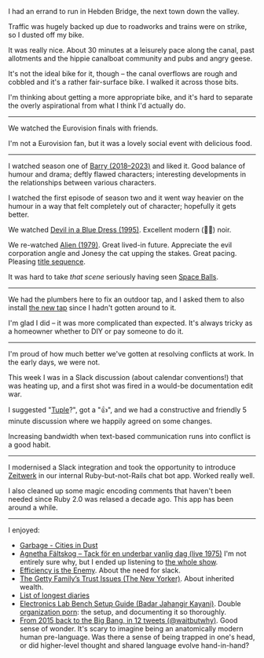 I had an errand to run in Hebden Bridge, the next town down the valley.

Traffic was hugely backed up due to roadworks and trains were on strike, so I dusted off my bike.

It was really nice. About 30 minutes at a leisurely pace along the canal, past allotments and the hippie canalboat community and pubs and angry geese.

It's not the ideal bike for it, though – the canal overflows are rough and cobbled and it's a rather fair-surface bike. I walked it across those bits.

I'm thinking about getting a more appropriate bike, and it's hard to separate the overly aspirational from what I think I'd actually do.

---

We watched the Eurovision finals with friends.

I'm not a Eurovision fan, but it was a lovely social event with delicious food.

---

I watched season one of [Barry (2018–2023)](https://www.imdb.com/title/tt5348176/) and liked it. Good balance of humour and drama; deftly flawed characters; interesting developments in the relationships between various characters.

I watched the first episode of season two and it went way heavier on the humour in a way that felt completely out of character; hopefully it gets better.

We watched [Devil in a Blue Dress (1995)](https://www.imdb.com/title/tt0112857/). Excellent modern (👴🏻) noir.

We re-watched [Alien (1979)](https://www.imdb.com/title/tt0078748/). Great lived-in future. Appreciate the evil corporation angle and Jonesy the cat upping the stakes. Great pacing. Pleasing [title sequence](https://www.artofthetitle.com/title/alien/).

It was hard to take *that scene* seriously having seen [Space Balls](https://www.youtube.com/watch?v=otJ2rXMuLno).

---

We had the plumbers here to fix an outdoor tap, and I asked them to also install [the new tap](/weeknotes/2023-w17#tap) since I hadn't gotten around to it.

I'm glad I did – it was more complicated than expected. It's always tricky as a homeowner whether to DIY or pay someone to do it.

---

I'm proud of how much better we've gotten at resolving conflicts at work. In the early days, we were not.

This week I was in a Slack discussion (about calendar conventions!) that was heating up, and a first shot was fired in a would-be documentation edit war.

I suggested "[Tuple](https://tuple.app/)?", got a "👍", and we had a constructive and friendly 5 minute discussion where we happily agreed on some changes.

Increasing bandwidth when text-based communication runs into conflict is a good habit.

---

I modernised a Slack integration and took the opportunity to introduce [Zeitwerk](https://github.com/fxn/zeitwerk) in our internal Ruby-but-not-Rails chat bot app. Worked really well.

I also cleaned up some magic encoding comments that haven't been needed since Ruby 2.0 was relased a decade ago. This app has been around a while.

---

I enjoyed:

- [Garbage - Cities in Dust](https://www.youtube.com/watch?v=vgAujpyDyTM)
- [Agnetha Fältskog – Tack för en underbar vanlig dag (live 1975)](https://www.youtube.com/watch?v=T2MnqOYhAYs) I'm not entirely sure why, but I ended up listening to [the whole show](https://www.youtube.com/watch?v=4P-4UDGLohs).
- [Efficiency is the Enemy](https://fs.blog/slack/). About the need for slack.
- [The Getty Family’s Trust Issues (The New Yorker)](https://www.newyorker.com/magazine/2023/01/23/the-getty-familys-trust-issues). About inherited wealth.
- [List of longest diaries](https://en.wikipedia.org/wiki/List_of_longest_diaries)
- [Electronics Lab Bench Setup Guide (Badar Jahangir Kayani)](https://badar.tech/2023/04/30/electronics-lab-bench-setup-guide/). Double [organization porn](https://www.reddit.com/r/OrganizationPorn/): the setup, and documenting it so thoroughly.
- [From 2015 back to the Big Bang, in 12 tweets (@waitbutwhy)](https://twitter.com/waitbutwhy/status/1656699060902936593). Good sense of wonder. It's scary to imagine being an anatomically modern human pre-language. Was there a sense of being trapped in one's head, or did higher-level thought and shared language evolve hand-in-hand?
